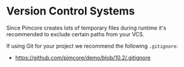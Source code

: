 # Version Control Systems

Since Pimcore creates lots of temporary files during runtime it's recommended to exclude certain paths from your VCS. 

If using Git for your project we recommend the following `.gitignore`: 

* <https://github.com/pimcore/demo/blob/10.2/.gitignore>
